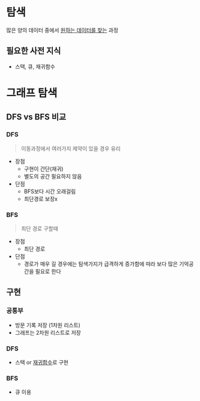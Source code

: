 # 탐색

많은 양의 데이터 중에서 <U>원하는 데이터를 찾는</U> 과정

## 필요한 사전 지식

- 스택, 큐, 재귀함수

# 그래프 탐색
## DFS vs BFS 비교
### DFS 
> 이동과정에서 여러가지 제약이 있을 경우 유리
  - 장점 
    - 구현이 간단(재귀)
    - 별도의 공간 필요하지 않음
  - 단점
    - BFS보다 시간 오래걸림
    - 최단경로 보장x

### BFS
> 최단 경로 구할때
  - 장점 
    - 최단 경로
  - 단점
    - 경로가 매우 길 경우에는 탐색가지가 급격하게 증가함에 따라 보다 많은 기억공간을 필요로 한다

## 구현

### 공통부
- 방문 기록 저장 (1차원 리스트)
- 그래프는 2차원 리스트로 저장

### DFS

- 스택 or <u>재귀함수</u>로 구현

### BFS

- 큐 이용
